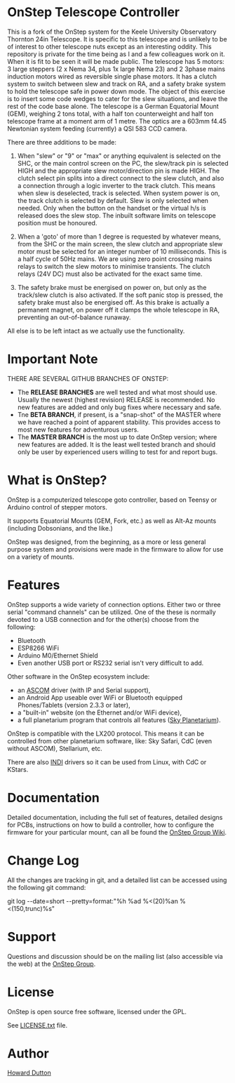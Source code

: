 OnStep Telescope Controller
===========================

This is a fork of the OnStep system for the Keele University Observatory Thornton 24in Telescope. It is specific to this telescope and is unlikely to be of interest to other telescope nuts except as an interesting oddity. This repository is private for the time being as I and a few colleagues work on it. When it is fit to be seen it will be made public. The telescope has 5 motors: 3 large steppers (2 x Nema 34, plus 1x large Nema 23) and 2 3phase mains induction motors wired as reversible single phase motors. It has a clutch system to switch between slew and track on RA, and a safety brake system to hold the telescope safe in power down mode. The object of this exercise is to insert some code wedges to cater for the slew situations, and leave the rest of the code base alone. The telescope is a German Equatorial Mount (GEM), weighing 2 tons total, with a half ton counterweight and half ton telescope frame at a moment arm of 1 metre. The optics are a 603mm f4.45 Newtonian system feeding (currently) a QSI 583 CCD camera.

There are three additions to be made:

1) When "slew" or "9" or "max" or anything equivalent is selected on the SHC, or the main control screen on the PC, the slew/track pin is selected HIGH and the appropriate slew motor/direction pin is made HIGH. The clutch select pin splits into a direct connect to the slew clutch, and also a connection through a logic inverter to the track clutch. This means when slew is deselected, track is selected. When system power is on, the track clutch is selected by default. Slew is only selected when needed. Only when the button on the handset or the virtual h/s is released does the slew stop. The inbuilt software limits on telescope position must be honoured.

2) When a 'goto' of more than 1 degree is requested by whatever means, from the SHC or the main screen, the slew clutch and appropriate slew motor must be selected for an integer number of 10 milliseconds. This is a half cycle of 50Hz mains. We are using zero point crossing mains relays to switch the slew motors to minimise transients. The clutch relays (24V DC) must also be activated for the exact same time.

3) The safety brake must be energised on power on, but only as the track/slew clutch is also activated. If the soft panic stop is pressed, the safety brake must also be energised off. As this brake is actually a permanent magnet, on power off it clamps the whole telescope in RA, preventing an out-of-balance runaway.

All else is to be left intact as we actually use the functionality.


# Important Note

THERE ARE SEVERAL GITHUB BRANCHES OF ONSTEP:
* The **RELEASE BRANCHES** are well tested and what most should use.  Usually the newest (highest revision) RELEASE is recommended.  No new features are added and only bug fixes where necessary and safe.
* Tne **BETA BRANCH**, if present, is a "snap-shot" of the MASTER where we have reached a point of apparent stability.  This provides access to most new features for adventurous users.
* The **MASTER BRANCH** is the most up to date OnStep version; where new features are added.  It is the least well tested branch and should only be user by experienced users willing to test for and report bugs.

# What is OnStep?
OnStep is a computerized telescope goto controller, based on Teensy or
Arduino control of stepper motors.

It supports Equatorial Mounts (GEM, Fork, etc.) as well as Alt-Az mounts
(including Dobsonians, and the like.)

OnStep was designed, from the beginning, as a more or less general purpose
system and provisions were made in the firmware to allow for use on a variety
of mounts.

# Features
OnStep supports a wide variety of connection options.  Either two or three serial
"command channels" can be utilized. One of the these is normally devoted to a USB
connection and for the other(s) choose from the following:

* Bluetooth
* ESP8266 WiFi
* Arduino M0/Ethernet Shield
* Even another USB port or RS232 serial isn't very difficult to add.

Other software in the OnStep ecosystem include:

* an [ASCOM](http://ascom-standards.org/) driver (with IP and Serial support),
* an Android App useable over WiFi or Bluetooth equipped Phones/Tablets
  (version 2.3.3 or later),
* a "built-in" website (on the Ethernet and/or WiFi device),
* a full planetarium program that controls all features ([Sky Planetarium](http://stellarjourney.com/index.php?r=site/software_sky)).

OnStep is compatible with the LX200 protocol. This means it can be controlled
from other planetarium software, like: Sky Safari, CdC (even without ASCOM),
Stellarium, etc.

There are also [INDI](http://www.indilib.org/about.html) drivers so it can be used from Linux, with CdC or KStars.

# Documentation
Detailed documentation, including the full set of features, detailed designs for
PCBs, instructions on how to build a controller, how to configure the firmware
for your particular mount, can all be found the [OnStep Group Wiki](https://groups.io/g/onstep/wiki/home).

# Change Log
All the changes are tracking in git, and a detailed list can be accessed using the
following git command:
 
git log --date=short --pretty=format:"%h %ad %<(20)%an %<(150,trunc)%s"

# Support
Questions and discussion should be on the mailing list (also accessible via the
web) at the [OnStep Group](https://groups.io/g/onstep/).

# License
OnStep is open source free software, licensed under the GPL.

See [LICENSE.txt](./LICENSE.txt) file.

# Author
[Howard Dutton](http://www.stellarjourney.com)
